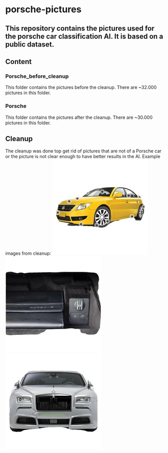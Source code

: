 # porsche-pictures
## This repository contains the pictures used for the porsche car classification AI. It is based on a public dataset.

## Content

### Porsche_before_cleanup
This folder contains the pictures before the cleanup. There are ~32.000 pictures in this folder.

### Porsche
This folder contains the pictures after the cleanup. There are ~30.000 pictures in this folder.

## Cleanup
The cleanup was done top get rid of pictures that are not of a Porsche car or the picture is not clear enough to have better results in the AI.
Example images from cleanup:
![Sample images](examples/example1.jpg "Not a Porsche car")
![Sample images](examples/example2.jpg "Not a Porsche car")
![Sample images](examples/example3.jpg "Not a Porsche car")